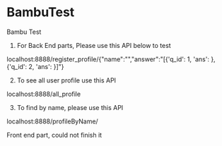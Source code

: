 # BambuTest
Bambu Test
1. For Back End parts, Please use this API below to test

localhost:8888/register_profile/{"name":"<newname>","answer":"[{'q_id': 1, 'ans': <answer1>},{'q_id': 2, 'ans': <answer2>}]"}

2. To see all user profile use this API

localhost:8888/all_profile

3. To find by name, please use this API

localhost:8888/profileByName/<name>

Front end part, could not finish it

